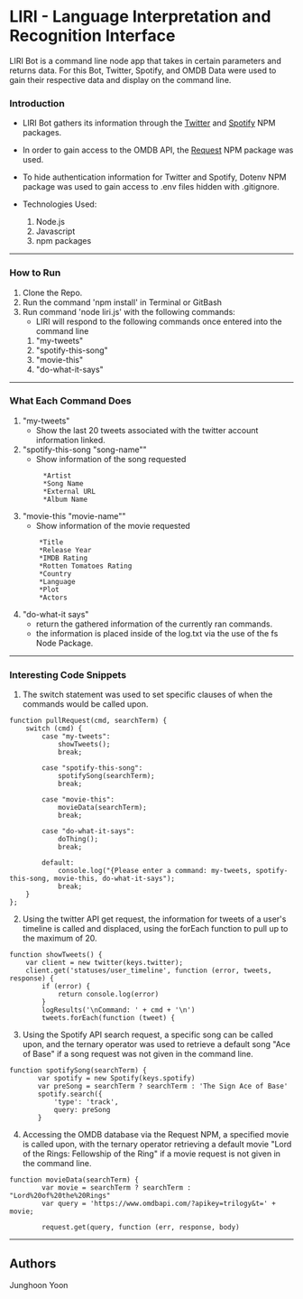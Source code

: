# LIRI - Language Interpretation and Recognition Interface
LIRI Bot is a command line node app that takes in certain parameters and returns data.
For this Bot, Twitter, Spotify, and OMDB Data were used to gain their respective data and display on the command line.
### Introduction

  * LIRI Bot gathers its information through the [Twitter](https://www.npmjs.com/package/twitter) and [Spotify](https://www.npmjs.com/package/spotify) NPM packages.   

  * In order to gain access to the OMDB API, the [Request](https://www.npmjs.com/package/request) NPM package was used.  

  * To hide authentication information for Twitter and Spotify, Dotenv NPM package was used to gain access to .env files hidden with        .gitignore.   
  
   * Technologies Used: 
     1. Node.js
     2. Javascript
     3. npm packages
------

### How to Run
  1. Clone the Repo.
  2. Run the command 'npm install' in Terminal or GitBash
  3. Run command 'node liri.js' with the following commands: 
      * LIRI will respond to the following commands once entered into the command line  
     1. "my-tweets"
     2. "spotify-this-song"
     3. "movie-this"
     4. "do-what-it-says"
------  
### What Each Command Does
1. "my-tweets" 
    * Show the last 20 tweets associated with the twitter account information linked.
2. "spotify-this-song "song-name"" 
    * Show information of the song requested
    ```  
         *Artist
         *Song Name
         *External URL
         *Album Name
3. "movie-this "movie-name""
    * Show information of the movie requested
    ```
        *Title
        *Release Year
        *IMDB Rating
        *Rotten Tomatoes Rating
        *Country
        *Language
        *Plot
        *Actors
4. "do-what-it says"  
    * return the gathered information of the currently ran commands. 
    * the information is placed inside of the log.txt via the use of the fs Node Package.  
------    
### Interesting Code Snippets  

1. The switch statement was used to set specific clauses of when the commands would be called upon. 
```
function pullRequest(cmd, searchTerm) {
    switch (cmd) {
        case "my-tweets":
            showTweets();
            break;

        case "spotify-this-song":
            spotifySong(searchTerm);
            break;

        case "movie-this":
            movieData(searchTerm);
            break;

        case "do-what-it-says":
            doThing();
            break;

        default:
            console.log("{Please enter a command: my-tweets, spotify-this-song, movie-this, do-what-it-says");
            break;
    }
}; 
```
2. Using the twitter API get request, the information for tweets of a user's timeline is called and displaced, using the forEach function to pull up to the maximum of 20. 
```
function showTweets() {
    var client = new twitter(keys.twitter);
    client.get('statuses/user_timeline', function (error, tweets, response) {
        if (error) {
            return console.log(error)
        }
        logResults('\nCommand: ' + cmd + '\n')
        tweets.forEach(function (tweet) {
 ```
 
 3. Using the Spotify API search request, a specific song can be called upon, and the ternary operator was used to retrieve a default song "Ace of Base" if a song request was not given in the command line. 
 
 ```
 function spotifySong(searchTerm) {
        var spotify = new Spotify(keys.spotify)
        var preSong = searchTerm ? searchTerm : 'The Sign Ace of Base'
        spotify.search({
            'type': 'track',
            query: preSong
        }
 ```
 
4. Accessing the OMDB database via the Request NPM, a specified movie is called upon, with the ternary operator retrieving a default movie "Lord of the Rings: Fellowship of the Ring" if a movie request is not given in the command line. 

```
function movieData(searchTerm) {
        var movie = searchTerm ? searchTerm : "Lord%20of%20the%20Rings"
        var query = 'https://www.omdbapi.com/?apikey=trilogy&t=' + movie;

        request.get(query, function (err, response, body)
```
------
## Authors
Junghoon Yoon
